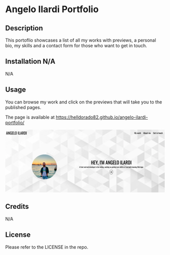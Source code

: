 # Angelo Ilardi Portfolio

## Description

This portoflio showcases a list of all my works with previews, a personal bio, my skills and a contact form for those who want to get in touch.

## Installation N/A

N/A

## Usage

You can browse my work and click on the previews that will take you to the published pages.

The page is available at https://helldorado82.github.io/angelo-ilardi-portfolio/



![page preview](/images/preview.png)



## Credits

N/A

## License

Please refer to the LICENSE in the repo.

